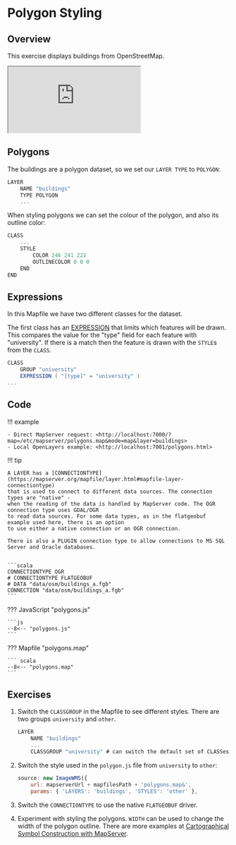 # Polygon Styling

## Overview

This exercise displays buildings from OpenStreetMap. 

<div class="map">
  <iframe src="https://geographika.github.io/getting-started-with-mapserver-demo/polygons.html"></iframe>
</div>

## Polygons

The buildings are a polygon dataset, so we set our `LAYER TYPE` to `POLYGON`:

```scala
LAYER
    NAME "buildings"
    TYPE POLYGON
    ...
```

When styling polygons we can set the colour of the polygon, and also its outline color:

```scala
CLASS
    ...
    STYLE
        COLOR 246 241 223
        OUTLINECOLOR 0 0 0
    END
END
```

## Expressions

In this Mapfile we have two different classes for the dataset.

The first class has an [EXPRESSION](https://mapserver.org/mapfile/expressions.htm) that limits 
which features will be drawn. This compares the value for the "type" field for each feature with "university".
If there is a match then the feature is drawn with the `STYLE`s from the `CLASS`.

```scala
CLASS
    GROUP "university"
    EXPRESSION ( "[type]" = "university" )
...
```

## Code

!!! example

    - Direct MapServer request: <http://localhost:7000/?map=/etc/mapserver/polygons.map&mode=map&layer=buildings>
    - Local OpenLayers example: <http://localhost:7001/polygons.html>

!!! tip

    A LAYER has a [CONNECTIONTYPE](https://mapserver.org/mapfile/layer.html#mapfile-layer-connectiontype)
    that is used to connect to different data sources. The connection types are "native" -
    when the reading of the data is handled by MapServer code. The OGR connection type uses GDAL/OGR
    to read data sources. For some data types, as in the flatgeobuf example used here, there is an option
    to use either a native connection or an OGR connection.

    There is also a PLUGIN connection type to allow connections to MS SQL Server and Oracle databases.


    ```scala
    CONNECTIONTYPE OGR
    # CONNECTIONTYPE FLATGEOBUF
    # DATA "data/osm/buildings_a.fgb"
    CONNECTION "data/osm/buildings_a.fgb"
    ```

??? JavaScript "polygons.js"

    ```js
    --8<-- "polygons.js"
    ```

??? Mapfile "polygons.map"

    ``` scala
    --8<-- "polygons.map"
    ```

## Exercises

1. Switch the `CLASSGROUP` in the Mapfile to see different styles. There are two groups `university` and `other`.

    ```scala
    LAYER
        NAME "buildings"
        ...
        CLASSGROUP "university" # can switch the default set of CLASSes here
    ```

2. Switch the style used in the `polygon.js` file from `university` to `other`:

    ```js
    source: new ImageWMS({
        url: mapserverUrl + mapfilesPath + 'polygons.map&',
        params: { 'LAYERS': 'buildings', 'STYLES': 'other' },
    ```

3. Switch the `CONNECTIONTYPE` to use the native `FLATGEOBUF` driver.

4. Experiment with styling the polygons. `WIDTH` can be used to change the width of the polygon outline. There are more examples
   at [Cartographical Symbol Construction with MapServer](https://mapserver.org/mapfile/symbology/construction.html).
